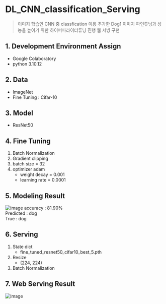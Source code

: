 # DL_CNN_classification_Serving
> 이미지 학습인 CNN 중 classfication 이용
   추가한 Dog1 이미지 파인튜닝과 성능을 높이기 위한 하이퍼파라이터튜닝 진행
   웹 서빙 구현
  
## 1. Development Environment Assign
- Google Colaboratory
- python 3.10.12

## 2. Data
- ImageNet
- Fine Tuning : Cifar-10

## 3. Model
- ResNet50

## 4. Fine Tuning
1. Batch Normalization
2. Gradient clipping
3. batch size = 32
4. optimizer adam
   - weight decay = 0.001
   - learning rate = 0.0001

## 5. Modeling Result
![image](https://github.com/user-attachments/assets/3d4ae3d7-67ee-458e-898d-11e55b912a69)
accuracy : 81.90%  
Predicted : dog  
True : dog

## 6. Serving
1. State dict
     - fine_tuned_resnet50_cifar10_best_5.pth
2. Resize
     - (224, 224)
3. Batch Normalization

## 7. Web Serving Result
![image](https://github.com/user-attachments/assets/a2651345-2723-4845-baa2-b290ba5037e2)

